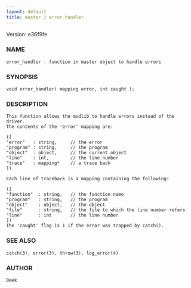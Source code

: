 ```yaml
---
layout: default
title: master / error_handler
---
```


Version: e36f9fe




### NAME
    error_handler - function in master object to handle errors


### SYNOPSIS
    void error_handler( mapping error, int caught );


### DESCRIPTION
    This function allows the mudlib to handle errors instead of the driver.
    The contents of the 'error' mapping are:

    ([
    "error"   : string,     // the error
    "program" : string,     // the program
    "object"  : object,     // the current object
    "line"    : int,        // the line number
    "trace"   : mapping*    // a trace back
    ])

    Each line of traceback is a mapping containing the following:

    ([
    "function"  : string,   // the function name
    "program"   : string,   // the program
    "object"    : object,   // the object
    "file"      : string,   // the file to which the line number refers
    "line"      : int       // the line number
    ])
    The 'caught' flag is 1 if the error was trapped by catch().


### SEE ALSO
    catch(3), error(3), throw(3), log_error(4)


### AUTHOR
    Beek



